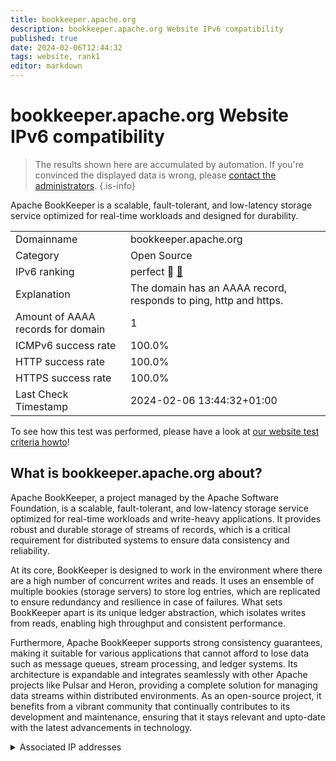 ```yaml
---
title: bookkeeper.apache.org
description: bookkeeper.apache.org Website IPv6 compatibility
published: true
date: 2024-02-06T12:44:32
tags: website, rank1
editor: markdown
---
```


# bookkeeper.apache.org Website IPv6 compatibility

> The results shown here are accumulated by automation. If you're convinced the displayed data is wrong, please [contact the administrators](/howto/chat). 
{.is-info}

Apache BookKeeper is a scalable, fault-tolerant, and low-latency storage service optimized for real-time workloads and designed for durability.


|   |   |
| - | - |
| Domainname | bookkeeper.apache.org
| Category | Open Source |
| IPv6 ranking | perfect :1st_place_medal: [🔗](/howto/ranking) |
| Explanation | The domain has an AAAA record, responds to ping, http and https. |
| Amount of AAAA records for domain | 1 |
| ICMPv6 success rate | 100.0%|
| HTTP success rate | 100.0% |
| HTTPS success rate | 100.0% |
| Last Check Timestamp | 2024-02-06 13:44:32+01:00 |

To see how this test was performed, please have a look at [our website test criteria howto](/howto/testcriteria/website)!


## What is bookkeeper.apache.org about?
Apache BookKeeper, a project managed by the Apache Software Foundation, is a scalable, fault-tolerant, and low-latency storage service optimized for real-time workloads and write-heavy applications. It provides robust and durable storage of streams of records, which is a critical requirement for distributed systems to ensure data consistency and reliability.

At its core, BookKeeper is designed to work in the environment where there are a high number of concurrent writes and reads. It uses an ensemble of multiple bookies (storage servers) to store log entries, which are replicated to ensure redundancy and resilience in case of failures. What sets BookKeeper apart is its unique ledger abstraction, which isolates writes from reads, enabling high throughput and consistent performance.

Furthermore, Apache BookKeeper supports strong consistency guarantees, making it suitable for various applications that cannot afford to lose data such as message queues, stream processing, and ledger systems. Its architecture is expandable and integrates seamlessly with other Apache projects like Pulsar and Heron, providing a complete solution for managing data streams within distributed environments. As an open-source project, it benefits from a vibrant community that continually contributes to its development and maintenance, ensuring that it stays relevant and upto-date with the latest advancements in technology.



<details>
<summary>Associated IP addresses</summary>

2a04:4e42::644

</details>

